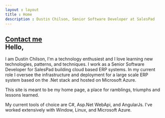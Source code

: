 ```yaml
---
layout : layout
title : Home
description : Dustin Chilson, Senior Software Developer at SalesPad
---
```


<section class="about-me inner" itemscope itemtype="http://data-vocabulary.org/Person">
  <h1>
    <div class="book-me">
      <a href="/contact/" class="btn btn-lg">Contact me</a>
    </div>
    <span class="hello">
      Hello,
    </span>
  </h1>

  <p>
    I am Dustin Chilson, I'm a technology enthusiest and I love learning new technologies, patterns, and techniques. I work as a Senior Software Developer for SalesPad building cloud based ERP systems. In my current role I oversee the infrastructure and deployment for a large scale ERP system based on the .Net stack and hosted on Microsoft Azure.
  </p>

  <p>
    This site is meant to be my home page, a place for ramblings, triumphs and lessons learned.
  </p>

  <p>
    My current tools of choice are C#, Asp.Net WebApi, and AngularJs. I've worked extensively with Window, Linux, and Microsoft Azure.
  </p>

</section>